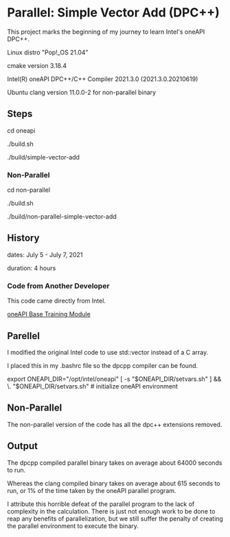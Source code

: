 # Parallel: Simple Vector Add (DPC++)

This project marks the beginning of my journey to learn Intel's oneAPI DPC++.

Linux distro "Pop!_OS 21.04"

cmake version 3.18.4

Intel(R) oneAPI DPC++/C++ Compiler 2021.3.0 (2021.3.0.20210619)

Ubuntu clang version 11.0.0-2 for non-parallel binary

## Steps

cd oneapi

./build.sh

./build/simple-vector-add

### Non-Parallel

cd non-parallel

./build.sh

./build/non-parallel-simple-vector-add

## History

dates: July 5 - July 7, 2021

duration: 4 hours

### Code from Another Developer

This code came directly from Intel.

[oneAPI Base Training Module](https://devcloud.intel.com/oneapi/get_started/baseTrainingModules/)

## Parellel

I modified the original Intel code to use std::vector instead of a C array.

I placed this in my .bashrc file so the dpcpp compiler can be found.

export ONEAPI_DIR="/opt/intel/oneapi"
[ -s "$ONEAPI_DIR/setvars.sh" ] && \. "$ONEAPI_DIR/setvars.sh"  # initialize oneAPI environment

## Non-Parallel

The non-parallel version of the code has all the dpc++ extensions removed.

## Output

The dpcpp compiled parallel binary takes on average about 64000 seconds to run.

Whereas the clang compiled binary takes on average about 615 seconds to run, or 1% of the time taken by the oneAPI parallel program.

I attribute this horrible defeat of the parallel program to the lack of complexity in the calculation.  There is just not enough work to be done to reap any benefits of parallelization, but we still suffer the penalty of creating the parallel environment to execute the binary.

